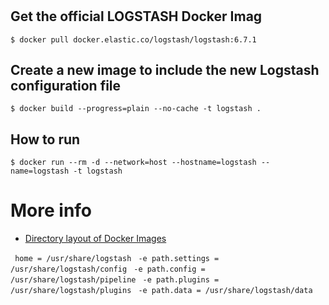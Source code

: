 #

## Get the official LOGSTASH Docker Imag

`$ docker pull docker.elastic.co/logstash/logstash:6.7.1`


## Create a new image to include the new Logstash configuration file

`$ docker build --progress=plain --no-cache -t logstash .` 


## How to run

`$ docker run --rm -d --network=host --hostname=logstash --name=logstash -t logstash`


# More info

* [Directory layout of Docker Images](https://www.elastic.co/guide/en/logstash/6.x/dir-layout.html)

` home = /usr/share/logstash`
` -e path.settings = /usr/share/logstash/config`
` -e path.config = /usr/share/logstash/pipeline`
` -e path.plugins = /usr/share/logstash/plugins`
` -e path.data = /usr/share/logstash/data`

